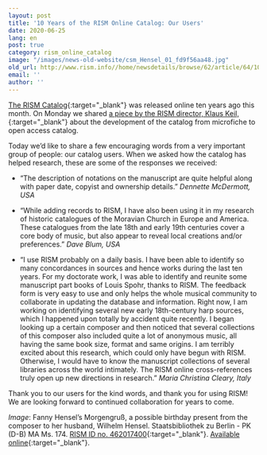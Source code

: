 ```yaml
---
layout: post
title: '10 Years of the RISM Online Catalog: Our Users'
date: 2020-06-25
lang: en
post: true
category: rism_online_catalog
image: "/images/news-old-website/csm_Hensel_01_fd9f56aa48.jpg"
old_url: http://www.rism.info//home/newsdetails/browse/62/article/64/10-years-of-the-rism-online-catalog-our-users.html
email: ''
author: ''
---
```



[The RISM Catalog](https://opac.rism.info/index.php?id=4){:target="_blank"} was released online ten years ago this month. On Monday we shared [a piece by the RISM director, Klaus Keil,](/rism_online_catalog/2020/06/22/10-years-of-the-rism-online-catalog.html){:target="_blank"} about the development of the catalog from microfiche to open access catalog.

Today we’d like to share a few encouraging words from a very important group of people: our catalog users. When we asked how the catalog has helped research, these are some of the responses we received:

- “The description of notations on the manuscript are quite helpful along with paper date, copyist and ownership details.”
_Dennette McDermott, USA_

- “While adding records to RISM, I have also been using it in my research of historic catalogues of the Moravian Church in Europe and America. These catalogues from the late 18th and early 19th centuries cover a core body of music, but also appear to reveal local creations and/or preferences.”
_Dave Blum, USA_

- “I use RISM probably on a daily basis. I have been able to identify so many concordances in sources and hence works during the last ten years. For my doctorate work, I was able to identify and reunite some manuscript part books of Louis Spohr, thanks to RISM. The feedback form is very easy to use and only helps the whole musical community to collaborate in updating the database and information. Right now, I am working on identifying several new early 18th-century harp sources, which I happened upon totally by accident quite recently. I began looking up a certain composer and then noticed that several collections of this composer also included quite a lot of anonymous music, all having the same book size, format and same origins. I am terribly excited about this research, which could only have begun with RISM. Otherwise, I would have to know the manuscript collections of several libraries across the world intimately. The RISM online cross-references truly open up new directions in research.”
_Maria Christina Cleary, Italy_

Thank you to our users for the kind words, and thank you for using RISM! We are looking forward to continued collaboration for years to come.



_Image_: Fanny Hensel’s Morgengruß, a possible birthday present from the composer to her husband, Wilhelm Hensel. Staatsbibliothek zu Berlin - PK (D-B) MA Ms. 174. [RISM ID no. 462017400](https://opac.rism.info/search?id=462017400&View=rism){:target="_blank"}. [Available online](http://digital.staatsbibliothek-berlin.de/werkansicht/?PPN=PPN779294270){:target="_blank"}.



